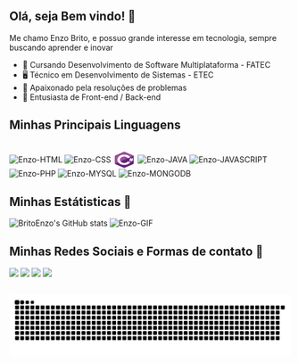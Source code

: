 ## Olá, seja Bem vindo! 🤠

Me chamo Enzo Brito, e possuo grande interesse em tecnologia, sempre buscando aprender e inovar

- 📖 Cursando Desenvolvimento de Software Multiplataforma - FATEC
- 🖥️ Técnico em Desenvolvimento de Sistemas - ETEC
- 🔭 Apaixonado pela resoluções de problemas
- 🤩 Entusiasta de Front-end / Back-end

## Minhas Principais Linguagens

<div style="display: inline_block"><br>
          
  <img align="center" alt="Enzo-HTML" height="30" width="40" src="https://cdn.jsdelivr.net/gh/devicons/devicon@latest/icons/html5/html5-original.svg">
  <img align="center" alt="Enzo-CSS" height="30" width="40" src="https://cdn.jsdelivr.net/gh/devicons/devicon@latest/icons/css3/css3-original.svg">
  <img align="center" alt="Enzo-C#" height="30" width="40" src="https://raw.githubusercontent.com/devicons/devicon/master/icons/csharp/csharp-original.svg">
  <img align="center" alt="Enzo-JAVA" height="30" width="40" src="https://cdn.jsdelivr.net/gh/devicons/devicon@latest/icons/java/java-original.svg">
  <img align="center" alt="Enzo-JAVASCRIPT" height="30" width="40" src="https://cdn.jsdelivr.net/gh/devicons/devicon@latest/icons/javascript/javascript-original.svg">
  <img align="center" alt="Enzo-PHP" height="30" width="40" src="https://cdn.jsdelivr.net/gh/devicons/devicon@latest/icons/php/php-original.svg">
  <img align="center" alt="Enzo-MYSQL" height="30" width="40" src="https://cdn.jsdelivr.net/gh/devicons/devicon@latest/icons/mysql/mysql-original.svg">
  <img align="center" alt="Enzo-MONGODB" height="30" width="40" src="https://cdn.jsdelivr.net/gh/devicons/devicon@latest/icons/mongodb/mongodb-original.svg">
  
</div>

## Minhas Estátisticas 👾

![BritoEnzo's GitHub stats](https://github-readme-stats.vercel.app/api?username=BritoEnzo&show_icons=true&theme=tokyonight)  <img align="rigth" alt="Enzo-GIF" height="190" width="200" src="https://github.com/user-attachments/assets/d0e05ae2-b9d8-4724-85a1-491c511352dc">




## Minhas Redes Sociais e Formas de contato 📧

<div> 
  <a href="https://www.instagram.com/enzo_rafael_oliveira/" target="_blank"><img src="https://img.shields.io/badge/-Instagram-%23E4405F?style=for-the-badge&logo=instagram&logoColor=white" target="_blank"></a>
 <a href="https://discordapp.com/users/toquito__" target="_blank"><img src="https://img.shields.io/badge/Discord-7289DA?style=for-the-badge&logo=discord&logoColor=white" target="_blank"></a> 
  <a href = "mailto:enzorafael82@gmail.com"><img src="https://img.shields.io/badge/-Gmail-%23333?style=for-the-badge&logo=gmail&logoColor=white" target="_blank"></a>
  <a href="https://www.linkedin.com/in/enzo-rafael-b6a3712a6/" target="_blank"><img src="https://img.shields.io/badge/-LinkedIn-%230077B5?style=for-the-badge&logo=linkedin&logoColor=white" target="_blank"></a> 
  
</div>

##

<picture align="center">
  <source media="(prefers-color-scheme: dark)" srcset="https://raw.githubusercontent.com/BritoEnzo/BritoEnzo/output/github-contribution-grid-snake-dark.svg">
  <source media="(prefers-color-scheme: light)" srcset="https://raw.githubusercontent.com/BritoEnzo/BritoEnzo/output/github-contribution-grid-snake-dark.svg">
  <img align="center" alt="github contribution grid snake animation" src="https://raw.githubusercontent.com/BritoEnzo/BritoEnzo/output/github-contribution-grid-snake.svg">
</picture>
